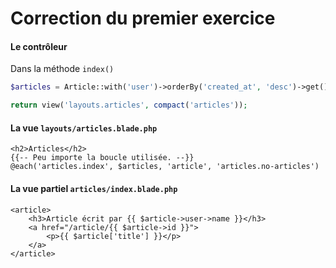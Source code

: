 # Correction du premier exercice

#### Le contrôleur
Dans la méthode `index()`
```php
$articles = Article::with('user')->orderBy('created_at', 'desc')->get();

return view('layouts.articles', compact('articles'));
```
#### La vue `layouts/articles.blade.php`
```blade
<h2>Articles</h2>
{{-- Peu importe la boucle utilisée. --}}
@each('articles.index', $articles, 'article', 'articles.no-articles')
```
#### La vue partiel `articles/index.blade.php`
```blade
<article>
    <h3>Article écrit par {{ $article->user->name }}</h3>
    <a href="/article/{{ $article->id }}">
        <p>{{ $article['title'] }}</p>
    </a>
</article>
``` 
